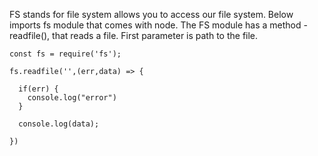 FS stands for file system allows you to access our file system. Below imports fs module that comes with node. The FS module has a method -readfile(), that reads a file. First parameter is path to the file. 


```
const fs = require('fs');

fs.readfile('',(err,data) => {

  if(err) {
    console.log("error")
  }

  console.log(data);
  
})

